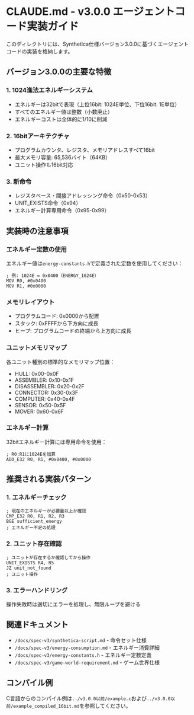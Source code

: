 # CLAUDE.md - v3.0.0 エージェントコード実装ガイド

このディレクトリには、Synthetica仕様バージョン3.0.0に基づくエージェントコードの実装を格納します。

## バージョン3.0.0の主要な特徴

### 1. 1024進法エネルギーシステム

- エネルギーは32bitで表現（上位16bit: 1024E単位、下位16bit: 1E単位）
- すべてのエネルギー値は整数（小数廃止）
- エネルギーコストは全体的に1/10に削減

### 2. 16bitアーキテクチャ

- プログラムカウンタ、レジスタ、メモリアドレスすべて16bit
- 最大メモリ容量: 65,536バイト（64KB）
- ユニット操作も16bit対応

### 3. 新命令

- レジスタベース・間接アドレッシング命令（0x50-0x53）
- UNIT_EXISTS命令（0x94）
- エネルギー計算専用命令（0x95-0x99）

## 実装時の注意事項

### エネルギー定数の使用

エネルギー値は`energy-constants.h`で定義された定数を使用してください：

```assembly
; 例: 1024E = 0x0400（ENERGY_1024E）
MOV R0, #0x0400
MOV R1, #0x0000
```

### メモリレイアウト

- プログラムコード: 0x0000から配置
- スタック: 0xFFFFから下方向に成長
- ヒープ: プログラムコードの終端から上方向に成長

### ユニットメモリマップ

各ユニット種別の標準的なメモリマップ位置：

- HULL: 0x00-0x0F
- ASSEMBLER: 0x10-0x1F
- DISASSEMBLER: 0x20-0x2F
- CONNECTOR: 0x30-0x3F
- COMPUTER: 0x40-0x4F
- SENSOR: 0x50-0x5F
- MOVER: 0x60-0x6F

### エネルギー計算

32bitエネルギー計算には専用命令を使用：

```assembly
; R0:R1に1024Eを加算
ADD_E32 R0, R1, #0x0400, #0x0000
```

## 推奨される実装パターン

### 1. エネルギーチェック

```assembly
; 現在のエネルギーが必要量以上か確認
CMP_E32 R0, R1, R2, R3
BGE sufficient_energy
; エネルギー不足の処理
```

### 2. ユニット存在確認

```assembly
; ユニットが存在するか確認してから操作
UNIT_EXISTS R4, R5
JZ unit_not_found
; ユニット操作
```

### 3. エラーハンドリング

操作失敗時は適切にエラーを処理し、無限ループを避ける

## 関連ドキュメント

- `/docs/spec-v3/synthetica-script.md` - 命令セット仕様
- `/docs/spec-v3/energy-consumption.md` - エネルギー消費詳細
- `/docs/spec-v3/energy-constants.h` - エネルギー定数定義
- `/docs/spec-v3/game-world-requirement.md` - ゲーム世界仕様

## コンパイル例

C言語からのコンパイル例は`../v3.0.0以前/example.c`および`../v3.0.0以前/example_compiled_16bit.md`を参照してください。
